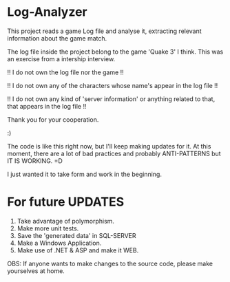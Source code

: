 # Log-Analyzer
This project reads a game Log file and analyse it, extracting relevant information about the game match.

The log file inside the project belong to the game 'Quake 3' I think. This was an exercise from a intership interview.

!! I do not own the log file nor the game !!

!! I do not own any of the characters whose name's appear in the log file !!

!! I do not own any kind of 'server information' or anything related to that, that appears in the log file !!

Thank you for your cooperation.

:)



The code is like this right now, but I'll keep making updates for it. At this moment, there are a lot of bad practices and probably ANTI-PATTERNS but IT IS WORKING. =D 

I just wanted it to take form and work in the beginning.

# For future UPDATES #
1. Take advantage of polymorphism.
2. Make more unit tests.
3. Save the 'generated data' in SQL-SERVER
4. Make a Windows Application.
5. Make use of .NET & ASP and make it WEB.

OBS: If anyone wants to make changes to the source code, please make yourselves at home.

